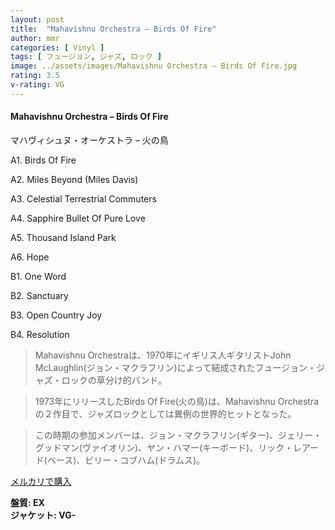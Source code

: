 ```yaml
---
layout: post
title:  "Mahavishnu Orchestra – Birds Of Fire"
author: mmr
categories: [ Vinyl ]
tags: [ フュージョン, ジャズ, ロック ]
image: ../assets/images/Mahavishnu Orchestra – Birds Of Fire.jpg
rating: 3.5
v-rating: VG
---
```


#### Mahavishnu Orchestra – Birds Of Fire

マハヴィシュヌ・オーケストラ – 火の鳥

A1. Birds Of Fire

A2. Miles Beyond (Miles Davis)

A3. Celestial Terrestrial Commuters

A4. Sapphire Bullet Of Pure Love

A5. Thousand Island Park

A6. Hope

B1. One Word

B2. Sanctuary

B3. Open Country Joy

B4. Resolution

> Mahavishnu Orchestraは、1970年にイギリス人ギタリストJohn McLaughlin(ジョン・マクラフリン)によって結成されたフュージョン・ジャズ・ロックの草分け的バンド。

> 1973年にリリースしたBirds Of Fire(火の鳥)は、Mahavishnu Orchestraの２作目で、ジャズロックとしては異例の世界的ヒットとなった。

> この時期の参加メンバーは、ジョン・マクラフリン(ギター)、ジェリー・グッドマン(ヴァイオリン)、ヤン・ハマー(キーボード)、リック・レアード(ベース)、ビリー・コブハム(ドラムス)。

[メルカリで購入](https://jp.mercari.com/item/m23380322375)

<div class="mt-4 mb-4 d-flex align-items-center">
<strong class="mr-1">盤質: EX</strong>
</div>
<div class="mt-4 mb-4 d-flex align-items-center">
<strong class="mr-1">ジャケット: VG-</strong>
</div>
